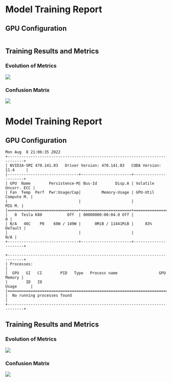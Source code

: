 # Model Training Report
## GPU Configuration
```
```
## Training Results and Metrics
### Evolution of Metrics
![](https://asset.cml.dev/12911774360c05049f64e00b005564c7d45b80bb?cml=png&cache-bypass=da84772b-a982-4c7e-b49e-5d4819f93b05)
### Confusion Matrix
![](https://asset.cml.dev/ffedf10c2b4331b3c062c45a4753309a463cb233?cml=png&cache-bypass=02cc12e8-feb9-47ab-b785-b9432fe53155)
# Model Training Report
## GPU Configuration
```
Mon Aug  8 21:06:35 2022       
+-----------------------------------------------------------------------------+
| NVIDIA-SMI 470.141.03   Driver Version: 470.141.03   CUDA Version: 11.4     |
|-------------------------------+----------------------+----------------------+
| GPU  Name        Persistence-M| Bus-Id        Disp.A | Volatile Uncorr. ECC |
| Fan  Temp  Perf  Pwr:Usage/Cap|         Memory-Usage | GPU-Util  Compute M. |
|                               |                      |               MIG M. |
|===============================+======================+======================|
|   0  Tesla K80           Off  | 00000000:00:04.0 Off |                    0 |
| N/A   46C    P0    68W / 149W |      0MiB / 11441MiB |     83%      Default |
|                               |                      |                  N/A |
+-------------------------------+----------------------+----------------------+
                                                                               
+-----------------------------------------------------------------------------+
| Processes:                                                                  |
|  GPU   GI   CI        PID   Type   Process name                  GPU Memory |
|        ID   ID                                                   Usage      |
|=============================================================================|
|  No running processes found                                                 |
+-----------------------------------------------------------------------------+
```
## Training Results and Metrics
### Evolution of Metrics
![](https://asset.cml.dev/239906e1cee5685f489c61e17becd1f38a64b41e?cml=png&cache-bypass=e58d2552-cacd-4da6-be5a-845400ebf8f8)
### Confusion Matrix
![](https://asset.cml.dev/ffedf10c2b4331b3c062c45a4753309a463cb233?cml=png&cache-bypass=e7037420-9a60-46c0-8c49-9817b86cf920)
